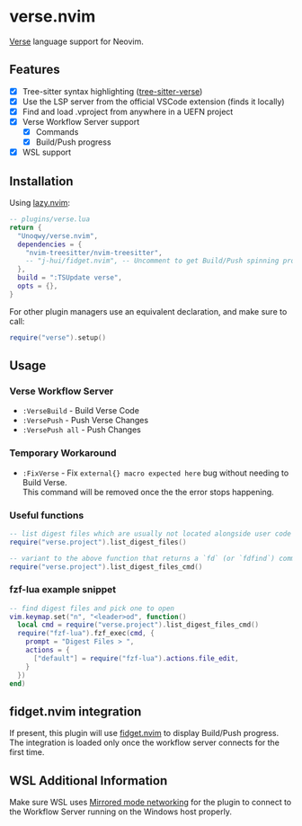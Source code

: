 # verse.nvim

[Verse](https://dev.epicgames.com/documentation/en-us/fortnite/verse-language-reference) language support for Neovim.

## Features

- [x] Tree-sitter syntax highlighting ([tree-sitter-verse](https://github.com/Unoqwy/tree-sitter-verse))
- [x] Use the LSP server from the official VSCode extension (finds it locally)
- [x] Find and load .vproject from anywhere in a UEFN project
- [x] Verse Workflow Server support
  * [x] Commands
  * [x] Build/Push progress
- [x] WSL support

## Installation

Using [lazy.nvim](https://github.com/folke/lazy.nvim):

```lua
-- plugins/verse.lua
return {
  "Unoqwy/verse.nvim",
  dependencies = {
    "nvim-treesitter/nvim-treesitter",
    -- "j-hui/fidget.nvim", -- Uncomment to get Build/Push spinning progress
  },
  build = ":TSUpdate verse",
  opts = {},
}
```

For other plugin managers use an equivalent declaration, and make sure to call:

```lua
require("verse").setup()
```

## Usage

### Verse Workflow Server

- `:VerseBuild` - Build Verse Code
- `:VersePush` - Push Verse Changes
- `:VersePush all` - Push Changes

### Temporary Workaround

- `:FixVerse` - Fix `external{} macro expected here` bug without needing to Build Verse.  
                This command will be removed once the the error stops happening.

### Useful functions

```lua
-- list digest files which are usually not located alongside user code 
require("verse.project").list_digest_files()

-- variant to the above function that returns a `fd` (or `fdfind`) command line to list digest files
require("verse.project").list_digest_files_cmd()
```

### fzf-lua example snippet

```lua
-- find digest files and pick one to open
vim.keymap.set("n", "<leader>od", function()
  local cmd = require("verse.project").list_digest_files_cmd()
  require("fzf-lua").fzf_exec(cmd, {
    prompt = "Digest Files > ",
    actions = {
      ["default"] = require("fzf-lua").actions.file_edit,
    }
  })
end)
```

## fidget.nvim integration

If present, this plugin will use [fidget.nvim](https://github.com/j-hui/fidget.nvim) to display Build/Push progress.  
The integration is loaded only once the workflow server connects for the first time.

## WSL Additional Information

Make sure WSL uses [Mirrored mode networking](https://learn.microsoft.com/en-us/windows/wsl/networking#mirrored-mode-networking) for the plugin to connect to the Workflow Server running on the Windows host properly.


